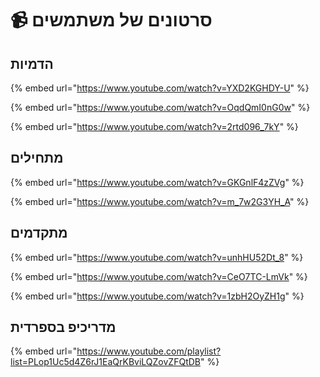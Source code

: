# 📹 סרטונים של משתמשים

## הדמיות

{% embed url="https://www.youtube.com/watch?v=YXD2KGHDY-U" %}

{% embed url="https://www.youtube.com/watch?v=OqdQmI0nG0w" %}

{% embed url="https://www.youtube.com/watch?v=2rtd096_7kY" %}

## מתחילים

{% embed url="https://www.youtube.com/watch?v=GKGnlF4zZVg" %}

{% embed url="https://www.youtube.com/watch?v=m_7w2G3YH_A" %}

## מתקדמים

{% embed url="https://www.youtube.com/watch?v=unhHU52Dt_8" %}

{% embed url="https://www.youtube.com/watch?v=CeO7TC-LmVk" %}

{% embed url="https://www.youtube.com/watch?v=1zbH2OyZH1g" %}

## מדריכיפ בספרדית

{% embed url="https://www.youtube.com/playlist?list=PLop1Uc5d4Z6rJ1EaQrKBviLQZovZFQtDB" %}


